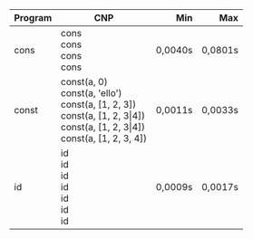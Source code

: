 Program | CNP | Min | Max
--- | --- | ---: | ---:
cons | cons<br/>cons<br/>cons<br/>cons | 0,0040s | 0,0801s
const | const(a, 0)<br/>const(a, 'ello')<br/>const(a, [1, 2, 3])<br/>const(a, [1, 2, 3\|4])<br/>const(a, [1, 2, 3\|4])<br/>const(a, [1, 2, 3, 4]) | 0,0011s | 0,0033s
id | id<br/>id<br/>id<br/>id<br/>id<br/>id<br/>id | 0,0009s | 0,0017s
